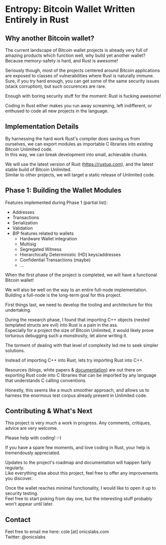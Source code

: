 # Entropy: Bitcoin Wallet Written Entirely in Rust

## Why another Bitcoin wallet?

The current landscape of Bitcoin wallet projects is already very full of amazing products which function well, why build yet another wallet? Because memory-safety is hard, and Rust is awesome!

Seriously though, most of the projects centered around Bitcoin applications are exposed to classes of vulnerabilities where Rust is naturally immune.<br>
Sure, if you try hard enough, you can get some of the same security issues (stack corruption), but such occurences are rare.

Enough with boring security stuff for the moment: Rust is fucking awesome!

Coding in Rust either makes you run away screaming, left indifferent, or enthused to code all new projects in the language.

## Implementation Details

By harnessing the hard work Rust's compiler does saving us from ourselves, we can export modules as importable C libraries into existing Bitcoin Unlimited code.<br>
In this way, we can break development into small, achievable chunks.

We will use the latest version of Rust (https://rustup.com), and the latest stable build of Bitcoin Unlimited.<br>
Similar to other projects, we will target a static release of Unlimited code.

## Phase 1: Building the Wallet Modules

Features implemented during Phase 1 (partial list):
  - Addresses
  - Transactions
  - Serialization
  - Validation
  - BIP features related to wallets
    - Hardware Wallet integration
    - Multisig
    - Segregated Witness
    - Hierarchically Deterministic (HD) keys/addresses
    - Confidential Transactions (maybe)
    - ...

When the first phase of the project is completed, we will have a functional Bitcoin wallet!

We will also be well on the way to an entire full-node implementation.<br>
Building a full-node is the long-term goal for this project.

First things last, we need to develop the tooling and architecture for this undertaking. 

During the research phase, I found that importing C++ objects (nested templated structs are evil) into Rust is a pain in the ass.<br> 
Especially for a project the size of Bitcoin Unlimited, it would likely prove torturous debugging such a monstrosity, let alone writing it.

The torment of dealing with that level of complexity led me to seek simpler solutions.

Instead of importing C++ into Rust, lets try importing Rust into C++. 

Resources (blogs, white papers & [documentation](https://doc.rust-lang.org/book/ffi.html#callbacks-from-c-code-to-rust-functions)) are out there on exporting Rust code into C libraries that can be imported by any language that understands C calling conventions. 

Honestly, this seems like a much smoother approach, and allows us to harness the enormous test corpus already present in Unlimited code.

## Contributing & What's Next 

This project is very much a work in progress. Any comments, critiques, advice are very welcome. 

Please help with coding! :-)

If you have a spare few moments, and love coding in Rust, your help is tremendously appreciated. 

Updates to the project's roadmap and documentation will happen fairly regularly.<br>
Like everything else about this project, feel free to offer any improvements you discover. 

Once the wallet reaches minimal functionality, I would like to open it up to security testing.<br>
Feel free to start poking from day one, but the interesting stuff probably won't appear until later.

## Contact

Feel free to email me here: cole [at] onicslabs.com<br>
Twitter: @onicslabs
